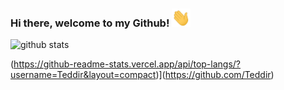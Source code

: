 <div>

  ### Hi there, welcome to my Github! <img src="https://github.com/ABSphreak/ABSphreak/blob/master/gifs/Hi.gif" width="30px">
  ![github stats](https://github-readme-stats.vercel.app/api?username=Teddir&show_icons=true)

  (https://github-readme-stats.vercel.app/api/top-langs/?username=Teddir&layout=compact)](https://github.com/Teddir) 

</div>  
